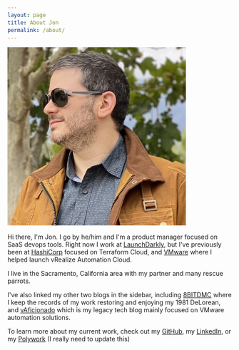 ```yaml
---
layout: page
title: About Jon
permalink: /about/
---
```

![Photo of Jon](/assets/img/IMG_3198-400x400.jpg)

Hi there, I'm Jon. I go by  he/him and I'm a product manager focused on SaaS devops tools. Right now I work at [LaunchDarkly](https://www.launchdarkly.com), but I've previously been at [HashiCorp](https://www.hashicorp.com) focused on Terraform Cloud, and [VMware](https://www.vmware.com) where I helped launch vRealize Automation Cloud.

I live in the Sacramento, California area with my partner and many rescue parrots.

I've also linked my other two blogs in the sidebar, including [8BITDMC](https://www.8bitdmc.com) where I keep the records of my work restoring and enjoying my 1981 DeLorean, and [vAficionado](https://www.vaficionado.com) which is my legacy tech blog mainly focused on VMware automation solutions.

To learn more about my current work, check out my [GitHub](https://github.com/jonnyborbs), my [LinkedIn](https://www.linkedin.com/in/jon-schulman), or my [Polywork](https://www.polywork.com/jschulman) (I really need to update this)
